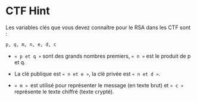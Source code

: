 # CTF Hint
Les variables clés que vous devez connaître pour le RSA dans les CTF sont :

```sh
p, q, m, n, e, d, c
```

- `« p et q »` sont des grands nombres premiers, `« n »` est le produit de p et q.

- La clé publique est `« n et e »`, la clé privée est `« n et d »`.

- `« m » `est utilisé pour représenter le message (en texte brut) et `« c »` représente le texte chiffré (texte crypté).

